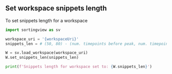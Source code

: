 ## Set workspace snippets length

To set snippets length for a workspace

```python
import sortingview as sv

workspace_uri = '{workspaceUri}'
snippets_len = # (50, 80) - (num. timepoints before peak, num. timepoints after peak)

W = sv.load_workspace(workspace_uri)
W.set_snippets_len(snippets_len)

print(f'Snippets length for workspace set to: {W.snippets_len}')
```